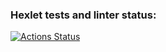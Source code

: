 ### Hexlet tests and linter status:
[![Actions Status](https://github.com/befayer/java-project-78/workflows/hexlet-check/badge.svg)](https://github.com/befayer/java-project-78/actions)